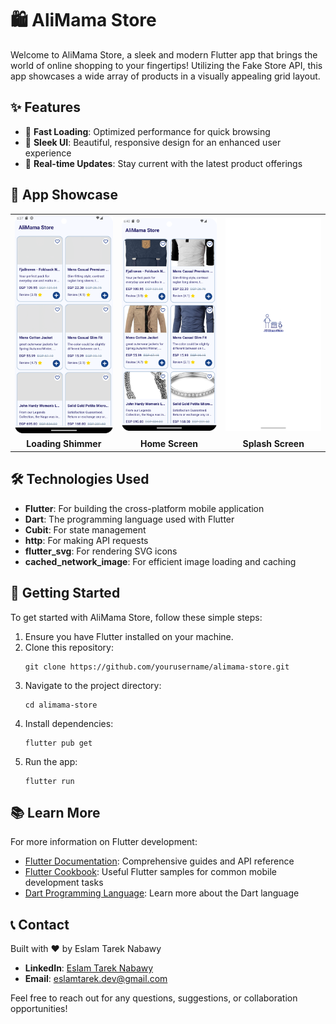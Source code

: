 # 🛍️ AliMama Store

Welcome to AliMama Store, a sleek and modern Flutter app that brings the world of online shopping to your fingertips! Utilizing the Fake Store API, this app showcases a wide array of products in a visually appealing grid layout.

## ✨ Features

- 🚀 **Fast Loading**: Optimized performance for quick browsing
- 💎 **Sleek UI**: Beautiful, responsive design for an enhanced user experience
- 🔄 **Real-time Updates**: Stay current with the latest product offerings

## 📱 App Showcase

<table>
  <tr>
    <td><img src="ScreenShots/Loading_Shimmer.png" alt="Loading Shimmer" width="200"/></td>
    <td><img src="ScreenShots/Home_Screen.png" alt="Home Screen" width="200"/></td>
    <td><img src="ScreenShots/SplashScreen.png" alt="Splash Screen" width="200"/></td>
  </tr>
  <tr>
    <td align="center"><strong>Loading Shimmer</strong></td>
    <td align="center"><strong>Home Screen</strong></td>
    <td align="center"><strong>Splash Screen</strong></td>
  </tr>
</table>

## 🛠️ Technologies Used

- **Flutter**: For building the cross-platform mobile application
- **Dart**: The programming language used with Flutter
- **Cubit**: For state management
- **http**: For making API requests
- **flutter_svg**: For rendering SVG icons
- **cached_network_image**: For efficient image loading and caching

## 🚀 Getting Started

To get started with AliMama Store, follow these simple steps:

1. Ensure you have Flutter installed on your machine.
2. Clone this repository:
   ```
   git clone https://github.com/yourusername/alimama-store.git
   ```
3. Navigate to the project directory:
   ```
   cd alimama-store
   ```
4. Install dependencies:
   ```
   flutter pub get
   ```
5. Run the app:
   ```
   flutter run
   ```

## 📚 Learn More

For more information on Flutter development:

- [Flutter Documentation](https://docs.flutter.dev/): Comprehensive guides and API reference
- [Flutter Cookbook](https://docs.flutter.dev/cookbook): Useful Flutter samples for common mobile development tasks
- [Dart Programming Language](https://dart.dev/): Learn more about the Dart language

## 📞 Contact

Built with ❤️ by Eslam Tarek Nabawy

- **LinkedIn**: [Eslam Tarek Nabawy](https://www.linkedin.com/in/eslam-tarek-nabawy/)
- **Email**: [eslamtarek.dev@gmail.com](mailto:eslamtarek.dev@gmail.com)

Feel free to reach out for any questions, suggestions, or collaboration opportunities!
